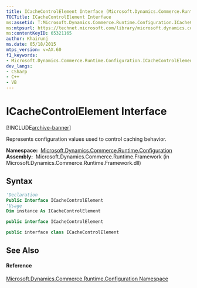 ```yaml
---
title: ICacheControlElement Interface (Microsoft.Dynamics.Commerce.Runtime.Configuration)
TOCTitle: ICacheControlElement Interface
ms:assetid: T:Microsoft.Dynamics.Commerce.Runtime.Configuration.ICacheControlElement
ms:mtpsurl: https://technet.microsoft.com/library/microsoft.dynamics.commerce.runtime.configuration.icachecontrolelement(v=AX.60)
ms:contentKeyID: 65321165
author: Khairunj
ms.date: 05/18/2015
mtps_version: v=AX.60
f1_keywords:
- Microsoft.Dynamics.Commerce.Runtime.Configuration.ICacheControlElement
dev_langs:
- CSharp
- C++
- VB
---
```


# ICacheControlElement Interface


[!INCLUDE[archive-banner](includes/archive-banner.md)]

Represents configuration values used to control caching behavior.

**Namespace:**  [Microsoft.Dynamics.Commerce.Runtime.Configuration](microsoft-dynamics-commerce-runtime-configuration-namespace.md)  
**Assembly:**  Microsoft.Dynamics.Commerce.Runtime.Framework (in Microsoft.Dynamics.Commerce.Runtime.Framework.dll)

## Syntax

``` vb
'Declaration
Public Interface ICacheControlElement
'Usage
Dim instance As ICacheControlElement
```

``` csharp
public interface ICacheControlElement
```

``` c++
public interface class ICacheControlElement
```

## See Also

#### Reference

[Microsoft.Dynamics.Commerce.Runtime.Configuration Namespace](microsoft-dynamics-commerce-runtime-configuration-namespace.md)

